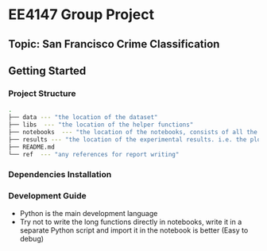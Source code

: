 # EE4147 Group Project
Topic:  San Francisco Crime Classification
---

## Getting Started

### Project Structure

```bash
.
├── data --- "the location of the dataset"
├── libs  --- "the location of the helper functions"
├── notebooks  --- "the location of the notebooks, consists of all the driver code"
├── results --- "the location of the experimental results. i.e. the plots" 
├── README.md
└── ref  --- "any references for report writing"
```

### Dependencies Installation


### Development Guide

* Python is the main development language
* Try not to write the long functions directly in notebooks, write it in a separate Python script and import it in the notebook is better (Easy to debug)